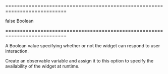 ===========================================================================
<!--default-->false<!--/default-->
<!--type-->Boolean<!--/type-->
===========================================================================

<!--shortDescription-->
A Boolean value specifying whether or not the widget can respond to user interaction.
<!--/shortDescription-->

<!--fullDescription-->
Create an observable variable and assign it to this option to specify the availability of the widget at runtime.


<!--/fullDescription-->